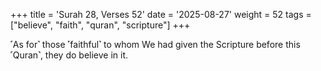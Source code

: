 +++
title = 'Surah 28, Verses 52'
date = '2025-08-27'
weight = 52
tags = ["believe", "faith", "quran", "scripture"]
+++

˹As for˺ those ˹faithful˺ to whom We had given the Scripture before this ˹Quran˺, they do believe in it.